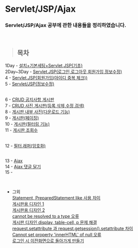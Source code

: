 Servlet/JSP/Ajax
===============

### Servlet/JSP/Ajax 공부에 관한 내용들을 정리하였습니다.

<br/>

> ## 목차 <br>
 1Day - [설치+기본세팅+Servlet,JSP(기초)](https://github.com/Kalph/Server/tree/master/1Day) <br/>
 2Day~3Day - [Servlet,JSP(로그인,로그아웃,회원가입,정보수정)](https://github.com/Kalph/Server/tree/master/2Day_3Day) <br/>
 4 - [Servlet,JSP(회원가입(아이디 중복 체크))](https://github.com/Kalph/Server/tree/master/4) <br/>
 5 - [Servlet/JSP(정보수정)](https://github.com/Kalph/Server/tree/master/5) <br/><br/>
 
 6 - [CRUD 공지사항 게시판]()<br/>
 7 - [CRUD 사진 게시판(등록,삭제,수정,검색)]()<br/>
 8 - [게시판 내부 사진(다운로드 기능)]()<br>
 9 - [게시판(페이징)]()<br/>
 10 - [게시판(필터링 기능)]()<br>
 11 - [게시판 조회수]()<br><br>
 
 12 - [필터,래퍼(암호화)]()<br><br>
 
 13 - [Ajax]()<br>
 14 - [Ajax 댓글 달기]()<br/>
 15 - []()<br/>
 
 <br/> 
 
 * 그외 <br/>
  [Statement, PreparedStatement like 사용 차이](https://github.com/Kalph/Server/blob/master/%EA%B7%B8%EC%99%B8/1.%20Statement%2C%20PreparedStatement%20like%20%EC%82%AC%EC%9A%A9%20%EC%B0%A8%EC%9D%B4.md) <br/>
  [게시판용 디자인 1](https://github.com/Kalph/Server/blob/master/%EA%B7%B8%EC%99%B8/2.%20noticeBoardFormDesign.md) <br/>
  [게시판용 디자인 2](https://github.com/Kalph/Server/blob/master/%EA%B7%B8%EC%99%B8/3.%20noticeBoardDesign2.md) <br/>
  [cannot be resolved to a type 오류](https://github.com/Kalph/Server/blob/master/%EA%B7%B8%EC%99%B8/4.%20cannot%20be%20resolved%20to%20a%20type%20Error.md)<br>
  [게시판 디자인 display, table-cell, p 문제 해결](https://github.com/Kalph/Server/blob/master/%EA%B7%B8%EC%99%B8/5.%20noticeBoard%20design%20(display%2Ctable-cell%2Cp)%20troubleShooting.md)<br>
  [request.setattribute 과 request.getsession().setattribute 차이](https://github.com/Kalph/Server/blob/master/%EA%B7%B8%EC%99%B8/6.%20request.setattribute%20%EA%B3%BC%20request.getsession().setattribute%20%EC%B0%A8%EC%9D%B4.md)<br>
  [Cannot set property 'innerHTML' of null 오류](https://github.com/Kalph/Server/blob/master/%EA%B7%B8%EC%99%B8/7.%20Cannot%20set%20property%20'innerHTML'%20of%20null.md)<br>
  [로그인 시 이전화면으로 돌아가게 만들기](https://github.com/Kalph/Server/blob/master/%EA%B7%B8%EC%99%B8/8.%20%EB%A1%9C%EA%B7%B8%EC%9D%B8%20%EC%8B%9C%20%EC%9D%B4%EC%A0%84%20%ED%99%94%EB%A9%B4%EC%9C%BC%EB%A1%9C%20%EC%9D%B4%EB%8F%99%ED%95%98%EA%B2%8C%20%EB%A7%8C%EB%93%A4%EA%B8%B0)<br>
